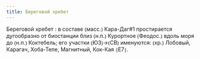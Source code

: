 ```yaml
---
title: Береговой хребет
---
```


Береговой хребет
: в составе ⦅масс.⦆ Кара-Даг#1 простирается дугообразно от биостанции близ ⦅н.п.⦆ Курортное ⦅Феодос.⦆ вдоль моря до ⦅н.п.⦆ Коктебель; его участки ⦅ЮЗ⦆→⦅СВ⦆ именуются: ⦅хр.⦆ Лобовый, Карагач, Хоба-Тепе, Магнитный, Кок-Кая ⦃Е7⦄.
